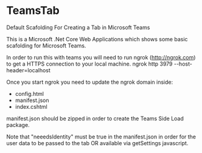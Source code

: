 # TeamsTab
Default Scafolding For Creating a Tab in Microsoft Teams

This is a Microsoft .Net Core Web Applications which shows some basic scafolding for Microsoft Teams.

In order to run this with teams you will need to run ngrok (http://ngrok.com) to get a HTTPS connection to your local machine.
ngrok http 3979 --host-header=localhost


Once you start ngrok you need to update the ngrok domain inside:
- config.html
- manifest.json
- index.cshtml

manifest.json should be zipped in order to create the Teams Side Load package.

Note that "neeedsIdentity" must be true in the manifest.json in order for the user data to be passed to the tab OR available via getSettings javascript.
